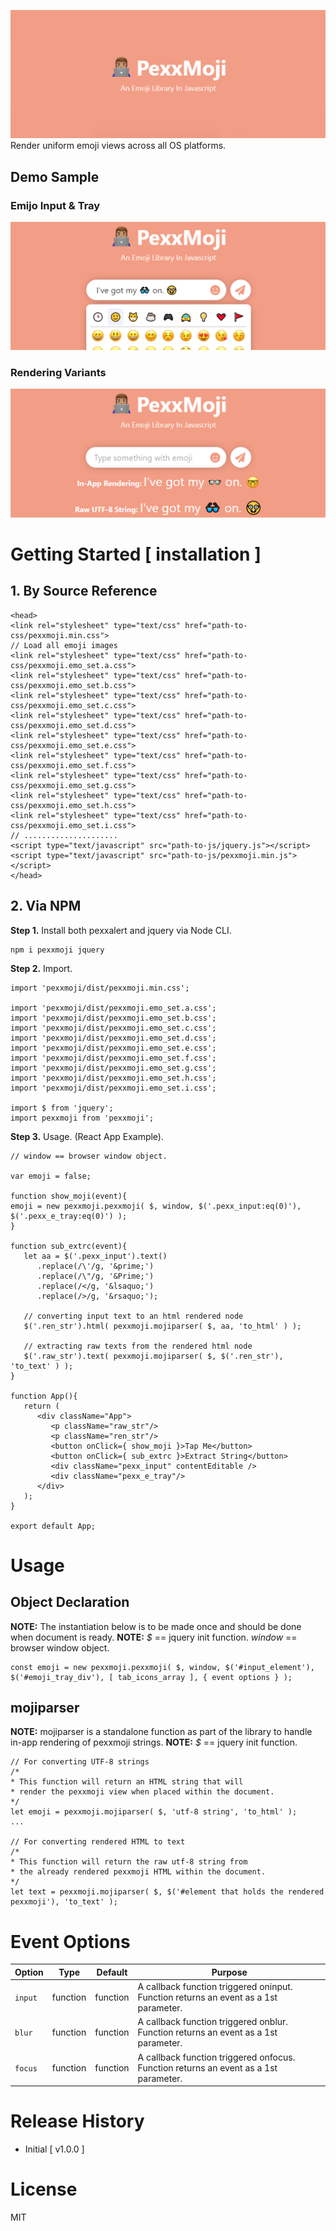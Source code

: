 ![](/rep_res/lib_banner.png)
Render uniform emoji views across all OS platforms.

## Demo Sample
### Emijo Input & Tray
![](/rep_res/lib_srn_sh1.png)

### Rendering Variants
![](/rep_res/lib_srn_sh2.png)

##
##

# Getting Started [ installation ]
## 1. By Source Reference
```
<head>
<link rel="stylesheet" type="text/css" href="path-to-css/pexxmoji.min.css">
// Load all emoji images
<link rel="stylesheet" type="text/css" href="path-to-css/pexxmoji.emo_set.a.css">
<link rel="stylesheet" type="text/css" href="path-to-css/pexxmoji.emo_set.b.css">
<link rel="stylesheet" type="text/css" href="path-to-css/pexxmoji.emo_set.c.css">
<link rel="stylesheet" type="text/css" href="path-to-css/pexxmoji.emo_set.d.css">
<link rel="stylesheet" type="text/css" href="path-to-css/pexxmoji.emo_set.e.css">
<link rel="stylesheet" type="text/css" href="path-to-css/pexxmoji.emo_set.f.css">
<link rel="stylesheet" type="text/css" href="path-to-css/pexxmoji.emo_set.g.css">
<link rel="stylesheet" type="text/css" href="path-to-css/pexxmoji.emo_set.h.css">
<link rel="stylesheet" type="text/css" href="path-to-css/pexxmoji.emo_set.i.css">
// .....................
<script type="text/javascript" src="path-to-js/jquery.js"></script>
<script type="text/javascript" src="path-to-js/pexxmoji.min.js"></script>
</head>
```
## 2. Via NPM
**Step 1.** Install both pexxalert and jquery via Node CLI.
```
npm i pexxmoji jquery
```
**Step 2.** Import.
```
import 'pexxmoji/dist/pexxmoji.min.css';

import 'pexxmoji/dist/pexxmoji.emo_set.a.css';
import 'pexxmoji/dist/pexxmoji.emo_set.b.css';
import 'pexxmoji/dist/pexxmoji.emo_set.c.css';
import 'pexxmoji/dist/pexxmoji.emo_set.d.css';
import 'pexxmoji/dist/pexxmoji.emo_set.e.css';
import 'pexxmoji/dist/pexxmoji.emo_set.f.css';
import 'pexxmoji/dist/pexxmoji.emo_set.g.css';
import 'pexxmoji/dist/pexxmoji.emo_set.h.css';
import 'pexxmoji/dist/pexxmoji.emo_set.i.css';

import $ from 'jquery';
import pexxmoji from 'pexxmoji';
```
**Step 3.** Usage. (React App Example).
```
// window == browser window object.

var emoji = false;

function show_moji(event){
emoji = new pexxmoji.pexxmoji( $, window, $('.pexx_input:eq(0)'), $('.pexx_e_tray:eq(0)') );
}

function sub_extrc(event){
   let aa = $('.pexx_input').text()
      .replace(/\'/g, '&prime;')
      .replace(/\"/g, '&Prime;')
      .replace(/</g, '&lsaquo;')
      .replace(/>/g, '&rsaquo;');

   // converting input text to an html rendered node
   $('.ren_str').html( pexxmoji.mojiparser( $, aa, 'to_html' ) );

   // extracting raw texts from the rendered html node
   $('.raw_str').text( pexxmoji.mojiparser( $, $('.ren_str'), 'to_text' ) );
}

function App(){
   return (
      <div className="App">
         <p className="raw_str"/>
         <p className="ren_str"/>
         <button onClick={ show_moji }>Tap Me</button>
         <button onClick={ sub_extrc }>Extract String</button>
         <div className="pexx_input" contentEditable />
         <div className="pexx_e_tray"/>
      </div>
   );
}

export default App;
```

##
# Usage
## Object Declaration
**NOTE:** The instantiation below is to be made once and should be done when document is ready.
**NOTE:** *$* == jquery init function. *window* == browser window object.
```
const emoji = new pexxmoji.pexxmoji( $, window, $('#input_element'), $('#emoji_tray_div'), [ tab_icons_array ], { event options } );
```

## mojiparser
**NOTE:** mojiparser is a standalone function as part of the library to handle in-app rendering of pexxmoji strings.
**NOTE:** *$* == jquery init function.
```
// For converting UTF-8 strings
/*
* This function will return an HTML string that will
* render the pexxmoji view when placed within the document.
*/
let emoji = pexxmoji.mojiparser( $, 'utf-8 string', 'to_html' );
...

// For converting rendered HTML to text
/*
* This function will return the raw utf-8 string from
* the already rendered pexxmoji HTML within the document.
*/
let text = pexxmoji.mojiparser( $, $('#element that holds the rendered pexxmoji'), 'to_text' );
```

##
# Event Options
| Option | Type | Default | Purpose |
| --- | --- | --- | --- |
| `input`	| function	| function	| A callback function triggered oninput. Function returns an event as a 1st parameter. |
| `blur`	| function	| function	| A callback function triggered onblur. Function returns an event as a 1st parameter. |
| `focus`	| function	| function	| A callback function triggered onfocus. Function returns an event as a 1st parameter. |

##
# Release History
*  Initial [ v1.0.0 ]

##
# License
MIT